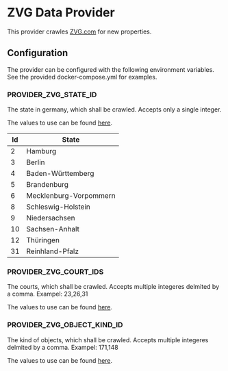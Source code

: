 ﻿# ZVG Data Provider

This provider crawles [ZVG.com](http://zvg.com) for new properties.

## Configuration

The provider can be configured with the following environment variables. See the provided docker-compose.yml for examples.


### PROVIDER_ZVG_STATE_ID

The state in germany, which shall be crawled. Accepts only a single integer.

The values to use can be found [here](https://www.zvg.com/appl/infomail.prg?act=getForm&dhxr1597057849986=1).

| Id | State                  |
|----|------------------------|
| 2  | Hamburg                |
| 3  | Berlin                 |
| 4  | Baden-Württemberg      |
| 5  | Brandenburg            |
| 6  | Mecklenburg-Vorpommern |
| 8  | Schleswig-Holstein     |
| 9  | Niedersachsen          |
| 10 | Sachsen-Anhalt         |
| 12 | Thüringen              |
| 31 | Reinhland-Pfalz        |


### PROVIDER_ZVG_COURT_IDS

The courts, which shall be crawled. Accepts multiple integeres delmited by a comma. Exampel: 23,26,31

The values to use can be found [here](https://www.zvg.com/appl/suche.prg?act=getComboAG&dhxr1597057851258=1).


### PROVIDER_ZVG_OBJECT_KIND_ID

The kind of objects, which shall be crawled. Accepts multiple integeres delmited by a comma. Exampel: 171,148

The values to use can be found [here](https://www.zvg.com/appl/suche.prg?act=getComboOA&dhxr1597057850786=1).
